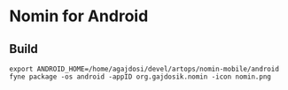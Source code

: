 # Nomin for Android

## Build

```
export ANDROID_HOME=/home/agajdosi/devel/artops/nomin-mobile/android
fyne package -os android -appID org.gajdosik.nomin -icon nomin.png
```